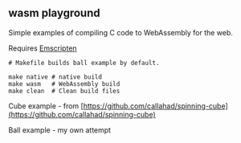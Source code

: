 ## wasm playground
Simple examples of compiling C code to WebAssembly for the web.

Requires [Emscripten](http://kripken.github.io/emscripten-site/)

```
# Makefile builds ball example by default.

make native # native build
make wasm   # WebAssembly build
make clean  # Clean build files
```

Cube example - from [https://github.com/callahad/spinning-cube](https://github.com/callahad/spinning-cube)

Ball example - my own attempt
